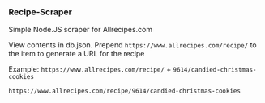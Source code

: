 ### Recipe-Scraper
Simple Node.JS scraper for Allrecipes.com

View contents in db.json.
Prepend `https://www.allrecipes.com/recipe/` to the item to generate a URL for the recipe

Example: 
`https://www.allrecipes.com/recipe/` + `9614/candied-christmas-cookies`

`https://www.allrecipes.com/recipe/9614/candied-christmas-cookies`
